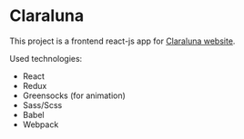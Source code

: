 # Claraluna
This project is a frontend react-js app for [Claraluna website](https://www.claraluna.it).

Used technologies:
- React
- Redux
- Greensocks (for animation)
- Sass/Scss
- Babel
- Webpack